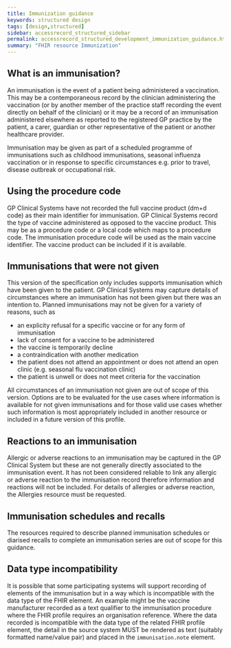 ```yaml
---
title: Immunization guidance
keywords: structured design
tags: [design,structured]
sidebar: accessrecord_structured_sidebar
permalink: accessrecord_structured_development_immunization_guidance.html
summary: "FHIR resource Immunization"
---
```


## What is an immunisation? ##

An immunisation is the event of a patient being administered a vaccination. This may be a contemporaneous record by the clinician administering the vaccination (or by another member of the practice staff recording the event directly on behalf of the clinician) or it may be a record of an immunisation administered elsewhere as reported to the registered GP practice by the patient, a carer, guardian or other representative of the patient or another healthcare provider.

Immunisation may be given as part of a scheduled programme of immunisations such as childhood immunisations, seasonal influenza vaccination or in response to specific circumstances e.g. prior to travel, disease outbreak or occupational risk.

## Using the procedure code ##

GP Clinical Systems have not recorded the full vaccine product (dm+d code) as their main identifier for immunisation.
GP Clinical Systems record the type of vaccine administered as opposed to the vaccine product.
This may be as a procedure code or a local code which maps to a procedure code. 
The immunisation procedure code will be used as the main vaccine identifier. 
The vaccine product can be included if it is available.

## Immunisations that were not given ##

This version of the specification only includes supports immunisation which have been given to the patient.
GP Clinical Systems may capture details of circumstances where an immunisation has not been given but there was an intention to.
Planned immunisations may not be given for a variety of reasons, such as

* an explicity refusal for a specific vaccine or for any form of immunisation
* lack of consent for a vaccine to be administered
* the vaccine is temporarily decline
* a contraindication with another medication
* the patient does not attend an appointment or does not attend an open clinic (e.g. seasonal flu vaccination clinic)
* the patient is unwell or does not meet criteria for the vaccination

All circumstances of an immunisation not given are out of scope of this version.
Options are to be evaluated for the use cases where information is available for not given immunisations and for those valid use cases whether such information is most appropriately included in another resource or included in a future version of this profile.

## Reactions to an immunisation ##

Allergic or adverse reactions to an immunisation may be captured in the GP Clinical System but these are not generally directly associated to the immunisation event.
It has not been considered reliable to link any allergic or adverse reaction to the immunisation record therefore information and reactions will not be included.
For details of allergies or adverse reaction, the Allergies resource must be requested.

## Immunisation schedules and recalls ##

The resources required to describe planned immunisation schedules or diarised recalls to complete an immunisation series are out of scope for this guidance.

## Data type incompatibility ##

It is possible that some participating systems will support recording of elements of the immunisation but in a way which is incompatible with the data type of the FHIR element.
An example might be the vaccine manufacturer recorded as a text qualifier to the immunisation procedure where the FHIR profile requires an organisation reference.
Where the data recorded is incompatible with the data type of the related FHIR profile element, the detail in the source system MUST be rendered as text (suitably formatted name/value pair) and placed in the <code>immunisation.note</code> element.
